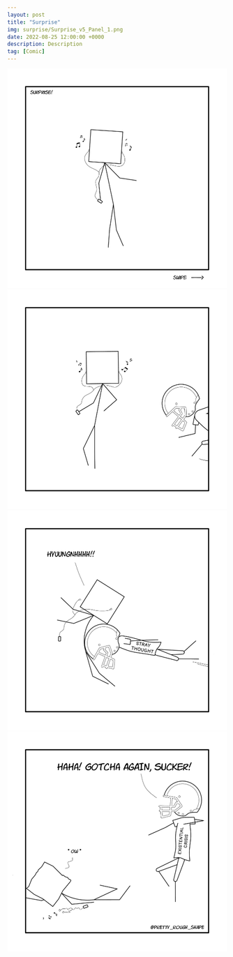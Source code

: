 ```yaml
---
layout: post
title: "Surprise"
img: surprise/Surprise_v5_Panel_1.png
date: 2022-08-25 12:00:00 +0000
description: Description
tag: [Comic]
---
```


![](../assets/img/surprise/Surprise_v5_Panel_1.png)
![](../assets/img/surprise/Surprise_v5_Panel_2.png)
![](../assets/img/surprise/Surprise_v5_Panel_3.png)
![](../assets/img/surprise/Surprise_v5_Panel_4.png)
